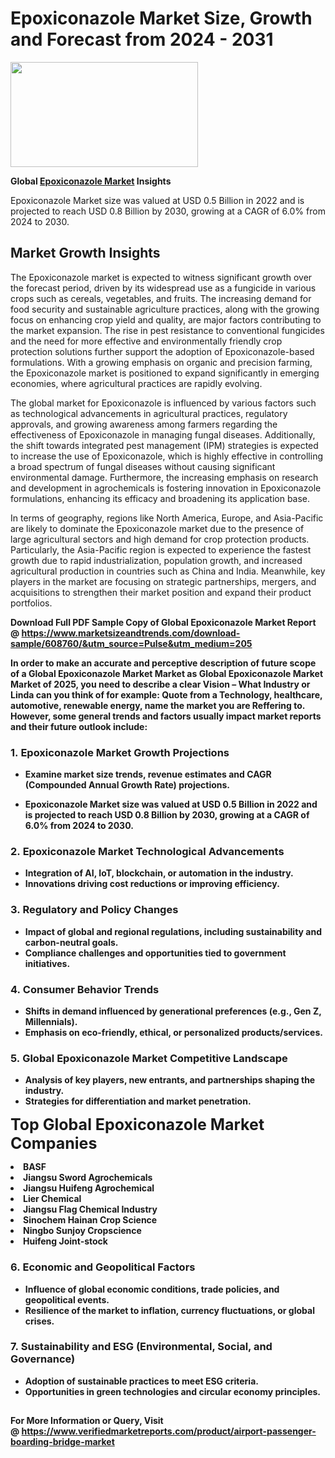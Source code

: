 <H1>Epoxiconazole Market Size, Growth and Forecast from 2024 - 2031</H1><img class="aligncenter size-medium wp-image-584254" src="https://thirdeyenews.in/wp-content/uploads/2024/09/Global-Market-Research-300x168.jpeg" alt="" width="300" height="168" /><p><strong>Global&nbsp;<a href="https://www.marketsizeandtrends.com/download-sample/608760/&amp;utm_source=Pulse&amp;utm_medium=205">Epoxiconazole Market</a> Insights</strong></p><p>Epoxiconazole Market size was valued at USD 0.5 Billion in 2022 and is projected to reach USD 0.8 Billion by 2030, growing at a CAGR of 6.0% from 2024 to 2030.</p><p><h2>Market Growth Insights</h2> <p>The Epoxiconazole market is expected to witness significant growth over the forecast period, driven by its widespread use as a fungicide in various crops such as cereals, vegetables, and fruits. The increasing demand for food security and sustainable agriculture practices, along with the growing focus on enhancing crop yield and quality, are major factors contributing to the market expansion. The rise in pest resistance to conventional fungicides and the need for more effective and environmentally friendly crop protection solutions further support the adoption of Epoxiconazole-based formulations. With a growing emphasis on organic and precision farming, the Epoxiconazole market is positioned to expand significantly in emerging economies, where agricultural practices are rapidly evolving.</p> <p><strong></strong></p> <p>The global market for Epoxiconazole is influenced by various factors such as technological advancements in agricultural practices, regulatory approvals, and growing awareness among farmers regarding the effectiveness of Epoxiconazole in managing fungal diseases. Additionally, the shift towards integrated pest management (IPM) strategies is expected to increase the use of Epoxiconazole, which is highly effective in controlling a broad spectrum of fungal diseases without causing significant environmental damage. Furthermore, the increasing emphasis on research and development in agrochemicals is fostering innovation in Epoxiconazole formulations, enhancing its efficacy and broadening its application base.</p> <p>In terms of geography, regions like North America, Europe, and Asia-Pacific are likely to dominate the Epoxiconazole market due to the presence of large agricultural sectors and high demand for crop protection products. Particularly, the Asia-Pacific region is expected to experience the fastest growth due to rapid industrialization, population growth, and increased agricultural production in countries such as China and India. Meanwhile, key players in the market are focusing on strategic partnerships, mergers, and acquisitions to strengthen their market position and expand their product portfolios.</p> <p><strong></p><p><span class=""><strong>Download Full PDF Sample Copy of Global Epoxiconazole Market Report</strong> @ <a href="https://www.marketsizeandtrends.com/download-sample/608760/&amp;utm_source=Pulse&amp;utm_medium=205" target="_blank">https://www.marketsizeandtrends.com/download-sample/608760/&amp;utm_source=Pulse&amp;utm_medium=205</a></span></p><p>In order to make an accurate and perceptive description of future scope of a Global&nbsp;Epoxiconazole Market Market as Global&nbsp;Epoxiconazole Market Market of 2025, you need to describe a clear Vision &ndash; What Industry or Linda can you think of for example: Quote from a Technology, healthcare, automotive, renewable energy, name the market you are Reffering to. However, some general trends and factors usually impact market reports and their future outlook include:</p><h3>1.&nbsp;<strong>Epoxiconazole Market Growth Projections</strong></h3><ul><li>Examine market size trends, revenue estimates and CAGR (Compounded Annual Growth Rate) projections.</li><li><p>Epoxiconazole Market size was valued at USD 0.5 Billion in 2022 and is projected to reach USD 0.8 Billion by 2030, growing at a CAGR of 6.0% from 2024 to 2030.</p></li></ul><h3>2.&nbsp;<strong>Epoxiconazole Market Technological Advancements</strong></h3><ul><li>Integration of AI, IoT, blockchain, or automation in the industry.</li><li>Innovations driving cost reductions or improving efficiency.</li></ul><h3>3.&nbsp;<strong>Regulatory and Policy Changes</strong></h3><ul><li>Impact of global and regional regulations, including sustainability and carbon-neutral goals.</li><li>Compliance challenges and opportunities tied to government initiatives.</li></ul><h3>4.&nbsp;<strong>Consumer Behavior Trends</strong></h3><ul><li>Shifts in demand influenced by generational preferences (e.g., Gen Z, Millennials).</li><li>Emphasis on eco-friendly, ethical, or personalized products/services.</li></ul><h3>5.&nbsp;<strong>Global Epoxiconazole Market Competitive Landscape</strong></h3><ul><li>Analysis of key players, new entrants, and partnerships shaping the industry.</li><li>Strategies for differentiation and market penetration.</li></ul><p data-pm-slice="1 1 []"><span style="color: inherit; font-family: inherit; font-size: 25px;">Top Global Epoxiconazole Market Companies</span></p><div class="" data-test-id=""><p><li>BASF</li><li> Jiangsu Sword Agrochemicals</li><li> Jiangsu Huifeng Agrochemical</li><li> Lier Chemical</li><li> Jiangsu Flag Chemical Industry</li><li> Sinochem Hainan Crop Science</li><li> Ningbo Sunjoy Cropscience</li><li> Huifeng Joint-stock</li></p></div><h3>6.&nbsp;<strong>Economic and Geopolitical Factors</strong></h3><ul><li>Influence of global economic conditions, trade policies, and geopolitical events.</li><li>Resilience of the market to inflation, currency fluctuations, or global crises.</li></ul><h3>7.&nbsp;<strong>Sustainability and ESG (Environmental, Social, and Governance)</strong></h3><ul><li>Adoption of sustainable practices to meet ESG criteria.</li><li>Opportunities in green technologies and circular economy principles.</li></ul><h2><strong style="font-size: 14px;">For More Information or Query, Visit @&nbsp;</strong><a style="background-color: #ffffff; font-size: 14px;" href="https://www.marketsizeandtrends.com/report/epoxiconazole-market/" target="_blank">https://www.verifiedmarketreports.com/product/airport-passenger-boarding-bridge-market</a></h2>

